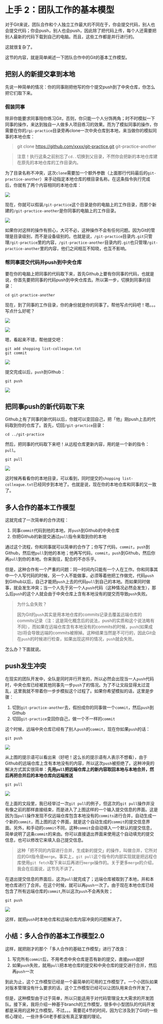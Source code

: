 # 上手 2：团队工作的基本模型



对于Git来说，团队合作和个人独立工作最大的不同在于，你会提交代码，别人也会提交代码；你会push，别人也会push，因此除了把代码上传，每个人还需要把别人最新的代码下载到自己的电脑。而且，这些工作都是并行进行的。



这就很复杂了。



这节的内容，就是简单阐述一下团队合作中的Git的基本工作模型。



## 把别人的新提交拿到本地

先说一种简单的情况：你的同事刚把他写的你个提交push到了中央仓库，你怎么把它们取下来。



### 假装同事

除非你能要求同事陪你练习Git，否则，你只能一个人分饰两角；时不时模拟一下同事的操作，来达到独自一人做多人项目练习的效果。而为了模拟同事的操作，你需要在你的`/gi-practice`目录旁再clone一次中央仓库到本地，来当做你的模拟同事的本地仓库：

> git clone https://github.com/xxxx/git-practice.git git-practice-another

>注意！执行这条之前别忘了`cd..`切换到父目录，不然你会把新的本地仓库建在原先的本地仓库的工作目录内。

为了目录名称不冲突，这次`clone`需要加一个额外参数（上面那行代码最后的`git-practice-another`）来手动指定本地仓库的根目录名称。在这条指令执行完成后，你就有了两个内容相同的本地仓库：

![](./images/image01.png)

现在，你就可以假装`/git-practice`这个目录是你的电脑上的工作目录，而那个新建的`/git-practice-another`是你同事的电脑上的工作目录。

![](./images/image02.png)

如果你对这样的操作有担心，大可不必，这种操作不会有任何问题。因为Git的管理是目录级别，而不是设备级别的。也就是说，`/git-practice`目录内`.git`只管理`/git-practice`里的内容，`/git-practice-another`目录内的`.git`也只管理`/git-practice-another`里的内容，他们之间相互不知晓，也互不影响。



### 帮同事提交代码并push到中央仓库

要在你的电脑上把同事的代码取下来，首先Github上要有你同事的代码，也就是说，你首先要把同事的代码push到中央仓库去。所以第一步，切换到同事的目录：

~~~ shell
cd git-practice-another
~~~

现在，到了同事的工作目录，你的身份就是你的同事了。帮他写点代码吧！嗯。。。写点什么好呢？

![](./images/image03.png)

![](./images/image04.png)

嗯，看起来不错，帮他提交吧：

~~~shell
git add shopping list-colleague.txt
git commit
~~~

![](./images/image05.png)

提交完成以后，`push`到Github：

~~~shell
git push
~~~

![](./images/image06.png)



## 把同事push的新代码取下来

Github上有了同事的新代码以后，你就可以变回自己，把「他」刚push上去的代码取到你的仓库了。首先，切回`/git-practice`目录：

~~~ shell
cd ../git-practice
~~~

然后，把同事的代码取下来吧！从远程仓库更新内容，用的是一个新的指令：`pull`。

~~~shell
git pull
~~~

![](./images/image07.png)

这时候再看看你的本地目录，可以看到，同时提交的`shopping list-colleague.txt`已经同步到本地了。也就是说，现在你的本地仓库和同事的又一致了。



## 多人合作的基本工作模型

这就完成了一次简单的合作流程：

1. 同事`commit`代码到他的本地，并`push`到Github的中央仓库
2. 你把Github的新提交通过`pull`指令来取到你的本地



通过这个流程，你和同事就可以简单的合作了；你写了代码，`commit`，`push`到Github，然后他`pull`到他的本地；他再写代码，`commit`，`push`到Github，然后你再`pull`到你的本地。你来我往，配合的不亦乐乎。



但是，这种合作有一个严重的问题：同一时间内只能有一个人在工作。你和同事其中一个人写代码的时候，另一个人不能做事，必须等着他把工作做完，代码`push`到Github以后，自己才能把`push`上去的代码`pull`到自己的本地。而如果同时做事，就会发生冲突；当一个人先于另一个人`push`代码（这种情况必然会发生），那么后`push`的这个人就会由于中央仓库上含有本地没有的提交而导致`push`失败。

>为什么会失败？
>
>因为Git的`push`其实是用本地仓库的commits记录去覆盖远端仓库的commits记录（注：这是简化概念后的说法，push的实质和这个说法略有不同），而如果在远端仓库含有本地没有的commits的时候，`push`(如果成功)将会导致远端的commits被擦掉。这种结果当然是不可行的，因此Git会在`push`的时候进行检查，如果出现这样的情况，`push`就会失败。

怎么办？下面就说。



## push发生冲突

在现实的团队开发中，全队是同时并行开发的，所以必然会出现当一人`push`代码时，中央仓库已经被其他同事先一步`push`了的情况。为了不让文段显得太过混乱，这里我就不带着你一步步模拟这个过程了。如果你希望模拟的话，这里是步骤：

1. 切到`git-practice-another`去，假扮成你的同事做一个`commit`，然后`push`到Github
2. 切回`git-practice`变回你自己，做一个不一样的`commit`

这个时候，远端中央仓库已经有了别人`push`的`commit`，现在你如果`push`的话：

~~~shell
git push
~~~

![](./images/image08.png)

从上图的提示语可以看出来（好吧！这么长的提示语有人表示不想看），由于Github的远端仓库上含有本地没有的内容，所以这次`push`被拒绝了。这种冲突的解决方式其实很简单：**先用`pull`把远端仓库上的新内容取回本地与本地合并，然后再把合并后的本地仓库向远端推送**

~~~ shell
git pull
~~~

![](./images/image09.png)

在上面的文段里，我已经举过一次`git pull`的例子，但这次的`git pull`操作并没有像之前的那样直接结束，而是进入了上图这样的一个输入提交信息的界面。这是因为当`pull`操作发现不仅远端仓库包含本地没有的`commits`进行合并，自动生成一个新的`commit`，而上图的这个界面，就是这个自动生成的`commit`的提交信息界面。另外，和手动的`commit`不同，这种`commit`会自动填入一个默认的提交信息，简单说明了这条`commit`的来由。你可以直接退出界面来使用这个自动填充的提交信息，也可以修改它来填入自己提交信息。

>这种「把不同的内容进行合并，生成新的提交」的操作，叫做合并，它所对应的Git指令是`merge`。事实上，`git pull`这个指令的内部实现就是把远程仓库使用`git fetch`取下来以后再进行`merge`操作的。关于更多`merge`的介绍，我会在后面说，这节先不讲了。

在退出提交信息的界面后，这次`pull`就完成了；远端仓库被取到了本地，并和本地仓库进行了合并。在这个时候，就可以再`push`一次了。由于现在本地仓库已经包含了所有远端仓库的`commit`,所以这次`push`不会再失败；

```shell
git push
```

![](./images/image10.png)

这样，就把`push`时本地仓库和远端仓库内容冲突的问题解决了。



## 小结：多人合作的基本工作模型2.0

这样，就把刚才的那个「多人合作的基础工作模型」进行了改良：

1. 写完所有`commit`后，不用考虑中央仓库是否有新的提交，直接`push`就好
2. 如果`push`失败，就用`pull`把本地仓库的提交和中央仓库的提交进行合并，然后再`push`一次



到此为止，这个工作模型已经是一个最简单的可用的工作模型了。一个小团队如果对版本管理没有什么要求的话，这个工作模型已经可以让团队用来合作开发了。



但是，这种模型由于过于简单，所以只能适用于对代码管理没太大需求的开发团队。接下来，我将介绍一种基于branch的工作模型，很多中小型团队的代码开发都是采用的这种工作模型。不过。。。需要花4节的时间，因为它涉及到了Git的一些核心理论，一些许多Git老手都没有真正掌握的理论。

